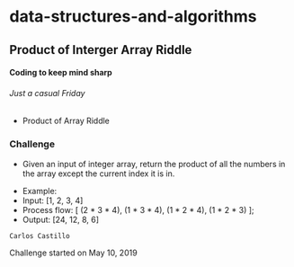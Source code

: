 # data-structures-and-algorithms

## Product of Interger Array Riddle

#### Coding to keep mind sharp
###### Just a casual Friday
* Product of Array Riddle 

### Challenge
* Given an input of integer array, return the product of all the numbers in the array except the current index it is in.
- Example:
- Input: [1, 2, 3, 4]
- Process flow: [ (2 * 3 * 4), (1 * 3 * 4), (1 * 2 * 4), (1 * 2 * 3) ];
- Output: [24, 12, 8, 6]
```
Carlos Castillo
```
Challenge started on May 10, 2019